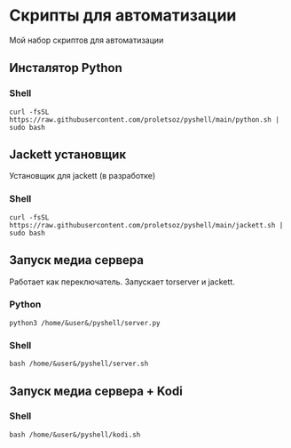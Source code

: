# Cкрипты для автоматизации
Мой набор скриптов для автоматизации
## Инсталятор Python
### Shell
```curl -fsSL https://raw.githubusercontent.com/proletsoz/pyshell/main/python.sh | sudo bash```
## Jackett установщик
Установщик для jackett (в разработке)
### Shell
```curl -fsSL https://raw.githubusercontent.com/proletsoz/pyshell/main/jackett.sh | sudo bash```
## Запуск медиа сервера
Работает как переключатель. Запускает torserver и jackett.
### Python
```python3 /home/&user&/pyshell/server.py```
### Shell
```bash /home/&user&/pyshell/server.sh```
## Запуск медиа сервера + Kodi
### Shell
```bash /home/&user&/pyshell/kodi.sh```
